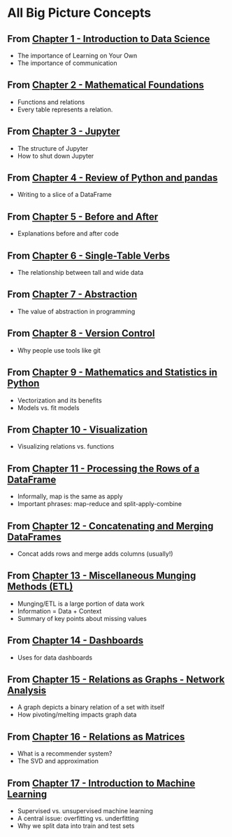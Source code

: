 
# All Big Picture Concepts

## From [Chapter 1 - Introduction to Data Science](chapter-1-intro-to-data-science)

 * The importance of Learning on Your Own
 * The importance of communication

## From [Chapter 2 - Mathematical Foundations](chapter-2-mathematical-foundations)

 * Functions and relations
 * Every table represents a relation.

## From [Chapter 3 - Jupyter](chapter-3-jupyter)

 * The structure of Jupyter
 * How to shut down Jupyter

## From [Chapter 4 - Review of Python and pandas](chapter-4-review-of-python-and-pandas)

 * Writing to a slice of a DataFrame

## From [Chapter 5 - Before and After](chapter-5-before-and-after)

 * Explanations before and after code

## From [Chapter 6 - Single-Table Verbs](chapter-6-single-table-verbs)

 * The relationship between tall and wide data

## From [Chapter 7 - Abstraction](chapter-7-abstraction)

 * The value of abstraction in programming

## From [Chapter 8 - Version Control](chapter-8-version-control)

 * Why people use tools like git

## From [Chapter 9 - Mathematics and Statistics in Python](chapter-9-math-and-stats)

 * Vectorization and its benefits
 * Models vs. fit models

## From [Chapter 10 - Visualization](chapter-10-visualization)

 * Visualizing relations vs. functions

## From [Chapter 11 - Processing the Rows of a DataFrame](chapter-11-processing-rows)

 * Informally, map is the same as apply
 * Important phrases: map-reduce and split-apply-combine

## From [Chapter 12 - Concatenating and Merging DataFrames](chapter-12-concat-and-merge)

 * Concat adds rows and merge adds columns (usually!)

## From [Chapter 13 - Miscellaneous Munging Methods (ETL)](chapter-13-etl)

 * Munging/ETL is a large portion of data work
 * Information = Data + Context
 * Summary of key points about missing values

## From [Chapter 14 - Dashboards](chapter-14-dashboards)

 * Uses for data dashboards

## From [Chapter 15 - Relations as Graphs - Network Analysis](chapter-15-networks)

 * A graph depicts a binary relation of a set with itself
 * How pivoting/melting impacts graph data

## From [Chapter 16 - Relations as Matrices](chapter-16-matrices)

 * What is a recommender system?
 * The SVD and approximation

## From [Chapter 17 - Introduction to Machine Learning](chapter-17-machine-learning)

 * Supervised vs. unsupervised machine learning
 * A central issue: overfitting vs. underfitting
 * Why we split data into train and test sets
